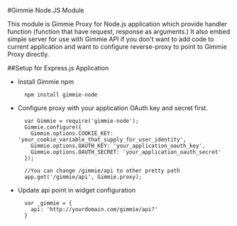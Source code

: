 #Gimmie Node.JS Module

This module is Gimmie Proxy for Node.js application which provide handler function (function that have request, response
as arguments.) It also embed simple server for use with Gimmie API if you don't want to add code to current application
and want to configure reverse-proxy to point to Gimmie Proxy directly.

##Setup for Express.js Application

- Install Gimmie npm

        npm install gimmie-node

- Configure proxy with your application OAuth key and secret first.

        var Gimmie = require('gimmie-node');
        Gimmie.configure({
          Gimmie.options.COOKIE_KEY: 'your_cookie_variable_that_supply_for_user_identity',
          Gimmie.options.OAUTH_KEY: 'your_application_oauth_key',
          Gimmie.options.OAUTH_SECRET: 'your_application_oauth_secret'
        });

        //You can change /gimmie/api to other pretty path
        app.get('/gimmie/api', Gimmie.proxy);

- Update api point in widget configuration

        var _gimmie = {
          api: 'http://yourdomain.com/gimmie/api?'
        }

